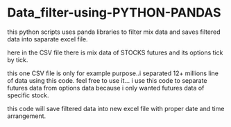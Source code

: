 # Data_filter-using-PYTHON-PANDAS
this python scripts uses panda libraries to filter mix data and saves filtered data into saparate excel file. 

here in the CSV file there is mix data of STOCKS futures and its options tick by tick. 

this one CSV file is only for example purpose..i separated 12+ millions line of data using this code. feel free to use it...
i use this code to separate futures data from options data because i only wanted futures data of specific stock.

this code will save filtered data into new excel file with proper date and time arrangement.

